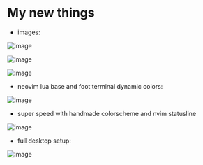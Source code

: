 # My new things

- images:

![image](https://github.com/user-attachments/assets/eab0f15b-49c7-48af-821b-20fc58925c2d)


![image](https://github.com/user-attachments/assets/c5557591-f613-4bde-b472-a05a31e5e62d)


![image](https://github.com/user-attachments/assets/10cb076d-f150-404f-99b3-b20eb6be72e6)



- neovim lua base and foot terminal dynamic colors:


![image](https://github.com/antkss/dots-hypr/assets/88892713/de76879c-242b-4b66-bf72-4627faeca8b5)

- super speed with handmade colorscheme and nvim statusline

![image](https://github.com/user-attachments/assets/ada3b2c0-471a-4233-b662-d9d56ab4c93f)





- full desktop setup:

![image](https://github.com/antkss/dots-hypr/assets/88892713/692be282-01d6-4cba-825e-5a72eccb39ce)
